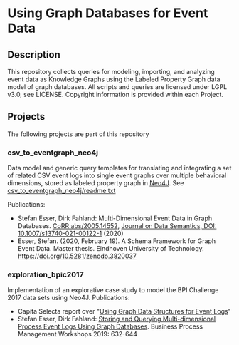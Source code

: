 # Using Graph Databases for Event Data

## Description
This repository collects queries for modeling, importing, and analyzing event data as Knowledge Graphs using the Labeled Property Graph data model of graph databases. All scripts and queries are licensed under LGPL v3.0, see LICENSE. Copyright information is provided within each Project.

## Projects
The following projects are part of this repository


### csv_to_eventgraph_neo4j
Data model and generic query templates for translating and integrating a set of related CSV event logs into single event graphs over multiple behavioral dimensions, stored as labeled property graph in [Neo4J](https://neo4j.com/). See [csv_to_eventgraph_neo4j/readme.txt](csv_to_eventgraph_neo4j/readme.txt)

Publications:
- Stefan Esser, Dirk Fahland: Multi-Dimensional Event Data in Graph Databases. [CoRR abs/2005.14552](https://arxiv.org/abs/2005.14552), [Journal on Data Semantics, DOI: 10.1007/s13740-021-00122-1](https://dx.doi.org/10.1007/s13740-021-00122-1) (2020)
- Esser, Stefan. (2020, February 19). A Schema Framework for Graph Event Data. Master thesis. Eindhoven University of Technology. https://doi.org/10.5281/zenodo.3820037


### exploration_bpic2017
Implementation of an explorative case study to model the BPI Challenge 2017 data sets using Neo4J. Publications:
- Capita Selecta report over "[Using Graph Data Structures for Event Logs](https://doi.org/10.5281/zenodo.3333831)" 
- Stefan Esser, Dirk Fahland: [Storing and Querying Multi-dimensional Process Event Logs Using Graph Databases](https://doi.org/10.1007/978-3-030-37453-2_51). Business Process Management Workshops 2019: 632-644
